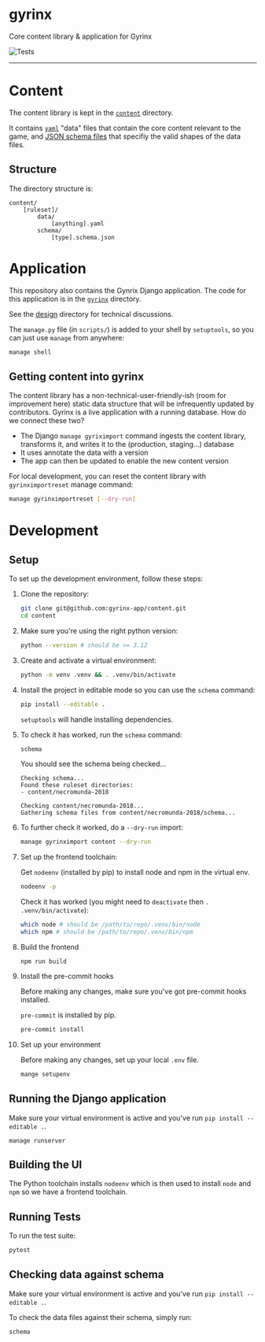 # gyrinx

Core content library & application for Gyrinx

![Tests](https://github.com/gyrinx-app/content/actions/workflows/test.yaml/badge.svg)

---

# Content

The content library is kept in the [`content`](./content/) directory.

It contains [`yaml`](https://en.m.wikipedia.org/wiki/YAML) "data" files that contain the core content relevant to the game, and [JSON schema files](https://json-schema.org/) that specifiy the valid shapes of the data files.

## Structure

The directory structure is:

```
content/
    [ruleset]/
        data/
            [anything].yaml
        schema/
            [type].schema.json
```

# Application

This repository also contains the Gynrix Django application. The code for this application is in the [`gyrinx`](./gyrinx/) directory.

See the [design](./design/) directory for technical discussions.

The `manage.py` file (in `scripts/`) is added to your shell by `setuptools`, so you can just use `manage` from anywhere:

```bash
manage shell
```

## Getting content into gyrinx

The content library has a non-technical-user-friendly-ish (room for improvement here) static data structure that will be infrequently updated by contributors. Gyrinx is a live application with a running database. How do we connect these two?

-   The Django `manage gyriximport` command ingests the content library, transforms it, and writes it to the (production, staging...) database
-   It uses annotate the data with a version
-   The app can then be updated to enable the new content version

For local development, you can reset the content library with `gyrinximportreset` manage command:

```bash
manage gyrinximportreset [--dry-run]
```

# Development

## Setup

To set up the development environment, follow these steps:

1. Clone the repository:

    ```bash
    git clone git@github.com:gyrinx-app/content.git
    cd content
    ```

2. Make sure you're using the right python version:

    ```bash
    python --version # should be >= 3.12
    ```

3. Create and activate a virtual environment:

    ```bash
    python -m venv .venv && . .venv/bin/activate
    ```

4. Install the project in editable mode so you can use the `schema` command:

    ```bash
    pip install --editable .
    ```

    `setuptools` will handle installing dependencies.

5. To check it has worked, run the `schema` command:

    ```bash
    schema
    ```

    You should see the schema being checked...

    ```
    Checking schema...
    Found these ruleset directories:
    - content/necromunda-2018

    Checking content/necromunda-2018...
    Gathering schema files from content/necromunda-2018/schema...
    ```

6. To further check it worked, do a `--dry-run` import:

    ```bash
    manage gyrinximport content --dry-run
    ```

7. Set up the frontend toolchain:

    Get `nodeenv` (installed by pip) to install node and npm in the virtual env.

    ```bash
    nodeenv -p
    ```

    Check it has worked (you might need to `deactivate` then `. .venv/bin/activate`):

    ```bash
    which node # should be /path/to/repo/.venv/bin/node
    which npm # should be /path/to/repo/.venv/bin/npm
    ```

8. Build the frontend

    ```
    npm run build
    ```

9. Install the pre-commit hooks

    Before making any changes, make sure you've got pre-commit hooks installed.

    `pre-commit` is installed by pip.

    ```bash
    pre-commit install
    ```

10. Set up your environment

    Before making any changes, set up your local `.env` file.

    ```bash
    mange setupenv
    ```

## Running the Django application

Make sure your virtual environment is active and you've run `pip install --editable .`.

```
manage runserver
```

## Building the UI

The Python toolchain installs `nodeenv` which is then used to install `node` and `npm` so we have a frontend toolchain.

## Running Tests

To run the test suite:

```bash
pytest
```

## Checking data against schema

Make sure your virtual environment is active and you've run `pip install --editable .`.

To check the data files against their schema, simply run:

```bash
schema
```
